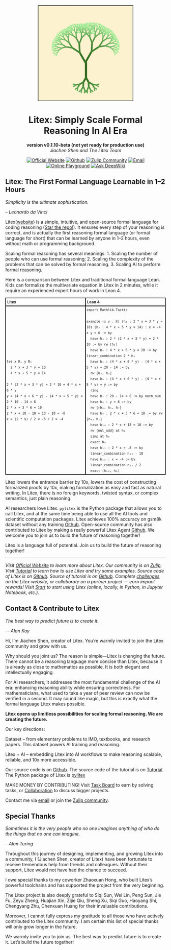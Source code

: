 <div align="center">
<img src="./logo.png" alt="The Litex Logo" width="300">
</div>

<div align="center">

# Litex: Simply Scale Formal Reasoning In AI Era

**version v0.1.10-beta (not yet ready for production use)**  
*Jiachen Shen and The Litex Team*

[![Official Website](https://img.shields.io/badge/Official%20Website-blue?logo=website)](https://litexlang.com)
[![Github](https://img.shields.io/badge/Github-grey?logo=github)](https://github.com/litexlang/golitex)
[![Zulip Community](https://img.shields.io/badge/Zulip%20Community-purple?logo=zulip)](https://litex.zulipchat.com/join/c4e7foogy6paz2sghjnbujov/)
[![Email](https://img.shields.io/badge/Email-red?logo=email)](mailto:litexlang@outlook.com)
[![Online Playground](https://img.shields.io/badge/Online%20Playground-darkgreen?logo=playground)](https://litexlang.com/playground)
[![Ask DeepWiki](https://deepwiki.com/badge.svg)](https://deepwiki.com/litexlang/golitex)

</div>

## Litex: The First Formal Language Learnable in 1–2 Hours

_Simplicity is the ultimate sophistication._

_– Leonardo da Vinci_

Litex([website](https://litexlang.com)) is a simple, intuitive, and open-source formal language for coding reasoning ([Star the repo!](https://github.com/litexlang/golitex)). It ensures every step of your reasoning is correct, and is actually the first reasoning formal language (or formal language for short) that can be learned by anyone in 1–2 hours, even without math or programming background.

Scaling formal reasoning has several meanings: 1. Scaling the number of people who can use formal reasoning; 2. Scaling the complexity of the problems that can be solved by formal reasoning. 3. Scaling AI to perform formal reasoning.

Here is a comparison between Litex and traditional formal language Lean. Kids can formalize the multivariate equation in Litex in 2 minutes, while it require an experienced expert hours of work in Lean 4.

<table style="border-collapse: collapse; width: 100%; table-layout: fixed; font-size: 12px">
  <tr>
    <th style="border: 2px solid black; padding: 4px; text-align: left; width: 50%;">Litex</th>
    <th style="border: 2px solid black; padding: 4px; text-align: left; width: 50%;">Lean 4</th>
  </tr>
  <tr>
    <td style="border: 2px solid black; padding: 2px; line-height: 1.5">
      <code>let x R, y R:</code><br>
      <code>&nbsp;&nbsp;2 * x + 3 * y = 10</code><br>
      <code>&nbsp;&nbsp;4 * x + 5 * y = 14</code><br><br>
      <code>2 * (2 * x + 3 * y) = 2 * 10 = 4 * x + 6 * y</code><br>
      <code>y = (4 * x + 6 * y) - (4 * x + 5 * y) = 2 * 10 - 14 = 6</code><br>
      <code>2 * x + 3 * 6 = 10</code><br>
      <code>2 * x + 18 - 18 = 10 - 18 = -8</code><br>
      <code>x = (2 * x) / 2 = -8 / 2 = -4</code><br>
    </td>
    <td style="border: 2px solid black; padding: 2px; line-height: 1.5">
      <code>import Mathlib.Tactic</code><br><br>
      <code>example (x y : ℝ) (h₁ : 2 * x + 3 * y = 10) (h₂ : 4 * x + 5 * y = 14) : x = -4 ∧ y = 6 := by</code><br>
      <code>&nbsp;&nbsp;have h₃ : 2 * (2 * x + 3 * y) = 2 * 10 := by rw [h₁]</code><br>
      <code>&nbsp;&nbsp;have h₄ : 4 * x + 6 * y = 20 := by linear_combination 2 * h₁</code><br>
      <code>&nbsp;&nbsp;have h₅ : (4 * x + 6 * y) - (4 * x + 5 * y) = 20 - 14 := by</code><br>
      <code>&nbsp;&nbsp;rw [h₄, h₂]</code><br>
      <code>&nbsp;&nbsp;have h₆ : (4 * x + 6 * y) - (4 * x + 5 * y) = y := by</code><br>
      <code>&nbsp;&nbsp;ring</code><br>
      <code>&nbsp;&nbsp;have h₇ : 20 - 14 = 6 := by norm_num</code><br>
      <code>&nbsp;&nbsp;have h₈ : y = 6 := by</code><br>
      <code>&nbsp;&nbsp;rw [←h₆, h₅, h₇]</code><br>
      <code>&nbsp;&nbsp;have h₉ : 2 * x + 3 * 6 = 10 := by rw [h₈, h₁]</code><br>
      <code>&nbsp;&nbsp;have h₁₀ : 2 * x + 18 = 10 := by</code><br>
      <code>&nbsp;&nbsp;rw [mul_add] at h₉</code><br>
      <code>&nbsp;&nbsp;simp at h₉</code><br>
      <code>&nbsp;&nbsp;exact h₉</code><br>
      <code>&nbsp;&nbsp;have h₁₁ : 2 * x = -8 := by</code><br>
      <code>&nbsp;&nbsp;linear_combination h₁₀ - 18</code><br>
      <code>&nbsp;&nbsp;have h₁₂ : x = -4 := by</code><br>
      <code>&nbsp;&nbsp;linear_combination h₁₁ / 2</code><br>
      <code>&nbsp;&nbsp;exact ⟨h₁₂, h₈⟩</code>
    </td>
  </tr>
</table>

Litex lowers the entrance barrier by 10x, lowers the cost of constructing formalized proofs by 10x, making formalization as easy and fast as natural writing. In Litex, there is no foreign keywords, twisted syntax, or complex semantics, just plain reasoning.

AI researchers love Litex. `pylitex` is the Python package that allows you to call Litex, and at the same time being able to use all the AI tools and scientific computation packages. Litex achieves 100% accuracy on gsm8k dataset without any training [Github](https://github.com/litexlang/litex-gsm8k-killer). Open-source community has also contributed to Litex by making a really powerful Litex Agent [Github](https://github.com/Zecyel/litex-stdlib-gen). We welcome you to join us to build the future of reasoning together!

Litex is a language full of potential. Join us to build the future of reasoning together!

---

*Visit [Official Website](https://litexlang.com/) to learn more about Litex. Our community is on [Zulip](https://litex.zulipchat.com/join/c4e7foogy6paz2sghjnbujov/). Visit [Tutorial](https://litexlang.com/doc/Tutorial/Introduction) to learn how to use Litex and try some examples. Source code of Litex is on [Github](https://github.com/litexlang/golitex). Source of tutorial is on [Github](https://github.com/litexlang/litex-tutorial). Complete [challenges](https://litexlang.com/collaboration) on the Litex website, or collaborate on a partner project — earn impact rewards! Visit [Start](https://litexlang.com/doc/Start) to start using Litex (online, locally, in Python, in Jupyter Notebook, etc.).*

## Contact & Contribute to Litex

_The best way to predict future is to create it._

_-- Alan Kay_

Hi, I’m Jiachen Shen, creator of Litex. You’re warmly invited to join the Litex community and grow with us. 

Why should you joint us? The reason is simple—Litex is changing the future. There cannot be a reasoning language more concise than Litex, because it is already as close to mathematics as possible. It is both elegant and intellectually engaging. 

For AI researchers, it addresses the most fundamental challenge of the AI era: enhancing reasoning ability while ensuring correctness. For mathematicians, what used to take a year of peer review can now be verified in a second. It may sound like magic, but this is exactly what the formal language Litex makes possible. 

**Litex opens up limitless possibilities for scaling formal reasoning. We are creating the future.**

Our key directions:

Dataset – from elementary problems to IMO, textbooks, and research papers. This dataset powers AI training and reasoning.

Litex + AI – embedding Litex into AI workflows to make reasoning scalable, reliable, and 10x more accessible.

Our source code is on [Github](https://github.com/litexlang/golitex). The source code of the tutorial is on [Tutorial](https://github.com/litexlang/litex-tutorial). The Python package of Litex is [pylitex](https://github.com/litexlang/pylitex)

MAKE MONEY BY CONTRIBUTING! Visit [Task Board](https://litexlang.com/task-board) to earn by solving tasks, or [Collaboration](https://litexlang.com/collaboration) to discuss bigger projects.

Contact me via [email](mailto:litexlang@outlook.com) or join the [Zulip community](https://litex.zulipchat.com/join/c4e7foogy6paz2sghjnbujov/).

## Special Thanks

_Sometimes it is the very people who no one imagines anything of who do the things that no one can imagine._

_– Alan Turing_

Throughout this journey of designing, implementing, and growing Litex into a community, I (Jiachen Shen, creator of Litex) have been fortunate to receive tremendous help from friends and colleagues. Without their support, Litex would not have had the chance to succeed.

I owe special thanks to my coworker Zhaoxuan Hong, who built Litex’s powerful toolchains and has supported the project from the very beginning. 

The Litex project is also deeply grateful to Siqi Sun, Wei Lin, Peng Sun, Jie Fu, Zeyu Zheng, Huajian Xin, Zijie Qiu, Sheng Xu, Siqi Guo, Haoyang Shi, Chengyang Zhu, Chenxuan Huang for their invaluable contributions.

Moreover, I cannot fully express my gratitude to all those who have actively contributed to the Litex community. I am certain this list of special thanks will only grow longer in the future.

We warmly invite you to join us. The best way to predict future is to create it. Let’s build the future together!